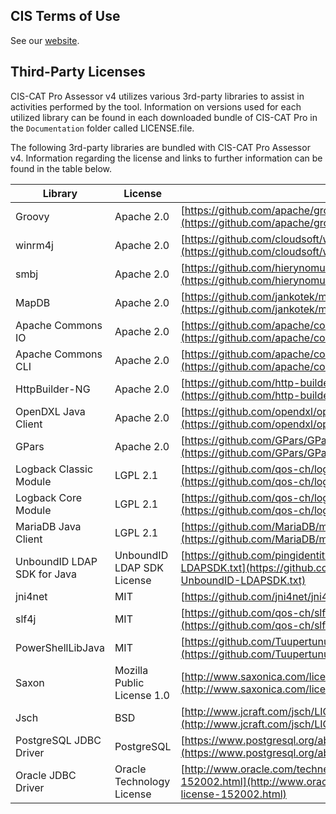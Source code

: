 CIS Terms of Use
----------------
See our [website](https://www.cisecurity.org/cis-securesuite/cis-securesuite-membership-terms-of-use/).

Third-Party Licenses
--------------------

CIS-CAT Pro Assessor v4 utilizes various 3rd-party libraries to assist in activities performed by the tool. Information on versions used for each utilized library can be found in each downloaded bundle of CIS-CAT Pro in the `Documentation` folder called LICENSE.file. 

The following 3rd-party libraries are bundled with CIS-CAT Pro Assessor v4.  Information regarding the license and links to further information can be found in the table below.


| Library                         | License                   | License Link                              |
|---------------------------------|---------------------------|-------------------------------------------|
| Groovy                          |Apache 2.0                 |[https://github.com/apache/groovy/blob/master/LICENSE](https://github.com/apache/groovy/blob/master/LICENSE) |
| winrm4j                         |Apache 2.0                 |[https://github.com/cloudsoft/winrm4j/blob/master/LICENSE](https://github.com/cloudsoft/winrm4j/blob/master/LICENSE) |
| smbj                            |Apache 2.0                 |[https://github.com/hierynomus/smbj/blob/master/LICENSE_HEADER](https://github.com/hierynomus/smbj/blob/master/LICENSE_HEADER) |
| MapDB                           |Apache 2.0                 |[https://github.com/jankotek/mapdb/blob/master/LICENSE.txt](https://github.com/jankotek/mapdb/blob/master/LICENSE.txt) |
| Apache Commons IO               |Apache 2.0                 |[https://github.com/apache/commons-io/blob/master/LICENSE.txt](https://github.com/apache/commons-io/blob/master/LICENSE.txt) |
| Apache Commons CLI              |Apache 2.0                 |[https://github.com/apache/commons-cli/blob/master/LICENSE.txt](https://github.com/apache/commons-cli/blob/master/LICENSE.txt) |
| HttpBuilder-NG                  |Apache 2.0                 |[https://github.com/http-builder-ng/http-builder-ng](https://github.com/http-builder-ng/http-builder-ng) |
| OpenDXL Java Client                  |Apache 2.0                 |[https://github.com/opendxl/opendxl-client-java/blob/master/LICENSE](https://github.com/opendxl/opendxl-client-java/blob/master/LICENSE) |
| GPars                           |Apache 2.0                 |[https://github.com/GPars/GPars/blob/master/LICENSE.txt](https://github.com/GPars/GPars/blob/master/LICENSE.txt) |
| Logback Classic Module          |LGPL 2.1                   |[https://github.com/qos-ch/logback/blob/master/LICENSE.txt](https://github.com/qos-ch/logback/blob/master/LICENSE.txt) |
| Logback Core Module             |LGPL 2.1                   |[https://github.com/qos-ch/logback/blob/master/LICENSE.txt](https://github.com/qos-ch/logback/blob/master/LICENSE.txt) |
| MariaDB Java Client             |LGPL 2.1                   |[https://github.com/MariaDB/mariadb-connector-j/blob/master/LICENSE](https://github.com/MariaDB/mariadb-connector-j/blob/master/LICENSE) |
| UnboundID LDAP SDK for Java     |UnboundID LDAP SDK License |[https://github.com/pingidentity/ldapsdk/blob/master/LICENSE-UnboundID-LDAPSDK.txt](https://github.com/pingidentity/ldapsdk/blob/master/LICENSE-UnboundID-LDAPSDK.txt) |
| jni4net                         |MIT                        |[https://github.com/jni4net/jni4net](https://github.com/jni4net/jni4net) |
| slf4j                           |MIT                        |[https://github.com/qos-ch/slf4j/blob/master/LICENSE.txt](https://github.com/qos-ch/slf4j/blob/master/LICENSE.txt) |
| PowerShellLibJava               |MIT                |[https://github.com/Tuupertunut/PowerShellLibJava/blob/master/LICENSE.md](https://github.com/Tuupertunut/PowerShellLibJava/blob/master/LICENSE.md) |
| Saxon                           |Mozilla Public License 1.0 |[http://www.saxonica.com/license/license.xml](http://www.saxonica.com/license/license.xml) |
| Jsch                            |BSD                        |[http://www.jcraft.com/jsch/LICENSE.txt](http://www.jcraft.com/jsch/LICENSE.txt) |
| PostgreSQL JDBC Driver          |PostgreSQL                 |[https://www.postgresql.org/about/licence/](https://www.postgresql.org/about/licence/) |
| Oracle JDBC Driver              |Oracle Technology License  |[http://www.oracle.com/technetwork/licenses/distribution-license-152002.html](http://www.oracle.com/technetwork/licenses/distribution-license-152002.html) |



